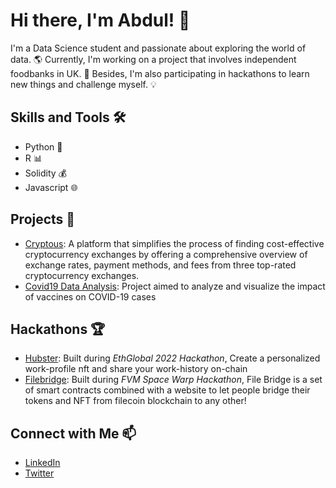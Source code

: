 # Hi there, I'm Abdul! 👋

I'm a Data Science student and passionate about exploring the world of data. 🌎 Currently, I'm working on a project that involves independent foodbanks in UK. 🍎 Besides, I'm also participating in hackathons to learn new things and challenge myself. 💡

## Skills and Tools 🛠️
- Python 🐍
- R 📊
- Solidity 💰
- Javascript 🌐

## Projects 🚀
- [Cryptous](https://github.com/abdulqgg/Cryptous): A platform that simplifies the process of finding cost-effective cryptocurrency exchanges by offering a comprehensive overview of exchange rates, payment methods, and fees from three top-rated cryptocurrency exchanges.
- [Covid19 Data Analysis](https://github.com/abdulqgg/covid19-vaccines): Project aimed to analyze and visualize the impact of vaccines on COVID-19 cases

## Hackathons 🏆
- [Hubster](https://ethglobal.com/showcase/hubster-k2ude): Built during *EthGlobal 2022 Hackathon*, Create a personalized work-profile nft and share your work-history on-chain
- [Filebridge](https://ethglobal.com/showcase/file-bridge-9mk1g): Built during *FVM Space Warp Hackathon*, File Bridge is a set of smart contracts combined with a website to let people bridge their tokens and NFT from filecoin blockchain to any other!

## Connect with Me 📫
- [LinkedIn](link)
- [Twitter](https://twitter.com/abdulqgg)

